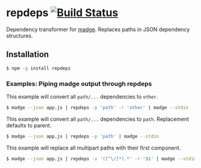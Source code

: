 # repdeps [![Build Status](https://travis-ci.org/joebowbeer/repdeps.svg?branch=master)](https://travis-ci.org/joebowbeer/repdeps)
Dependency transformer for [madge](https://github.com/pahen/madge). Replaces paths in JSON dependency structures.

## Installation

```sh
$ npm -g install repdeps
```

### Examples: Piping madge output through repdeps

This example will convert all `path/...` dependencies to `other`.

```sh
$ madge --json app.js | repdeps -p 'path' -r 'other' | madge --stdin
```

This example will convert all `path/...` dependencies to `path`. Replacement defaults to parent.

```sh
$ madge --json app.js | repdeps -p 'path' | madge --stdin
```

This example will replace all multipart paths with their first component.

```sh
$ madge --json app.js | repdeps -x '([^\/]*).*' -r '$1' | madge --stdin
```
